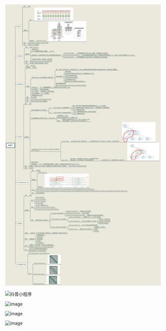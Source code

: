 ![image](bert.png)

<img src="https://github.com/bjleah/NLP/blob/main/nlp-mindmap/bert.png" width="200" height="200" alt="抖音小程序"/><br/>

![image](https://github.com/bjleah/NLP/raw/main/nlp-mindmap/%E5%8F%A5%E6%B3%95%E5%88%86%E6%9E%90.png)

![image](https://github.com/bjleah/NLP/raw/main/nlp-mindmap/%E7%9F%A5%E8%AF%86%E5%9B%BE%E8%B0%B1.png)

![image](https://github.com/bjleah/NLP/raw/main/nlp-mindmap/%E8%87%AA%E7%84%B6%E8%AF%AD%E8%A8%80%E6%8E%A8%E7%90%86(NLI).png)
